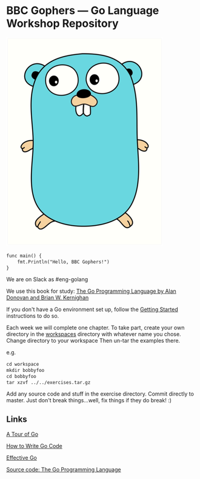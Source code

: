 # BBC Gophers — Go Language Workshop Repository

![Gopher](resources/gopher.png)

```
func main() {
	fmt.Println("Hello, BBC Gophers!")
}
```

We are on Slack as #eng-golang

We use this book for study:
[The Go Programming Language by Alan Donovan and Brian W. Kernighan](https://www.gopl.io/)

If you don't have a Go environment set up, follow the
[Getting Started](https://golang.org/doc/install) instructions to do so.

Each week we will complete one chapter. To take part, create your own directory
in the [workspaces](workspaces) directory with whatever name you chose. Change
directory to your workspace Then un-tar the examples there.

e.g.

```
cd workspace
mkdir bobbyfoo
cd bobbyfoo
tar xzvf ../../exercises.tar.gz
```

Add any source code and stuff in the exercise directory. Commit directly to
master. Just don't break things...well, fix things if they do break! :)

## Links

[A Tour of Go](https://tour.golang.org/welcome/1)

[How to Write Go Code](https://golang.org/doc/code.html)

[Effective Go](https://golang.org/doc/effective_go.html)

[Source code: The Go Programming Language](https://github.com/adonovan/gopl.io)
